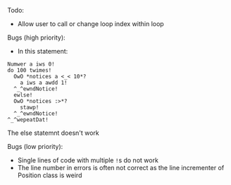 Todo:
* Allow user to call or change loop index within loop

Bugs (high priority):
* In this statement:
```
Numwer a iws 0!
do 100 twimes!
  OwO *notices a <_< 10*?
    a iws a awdd 1!
  ^_^ewndNotice!
  ewlse!
  OwO *notices :>*?
    stawp!
  ^_^ewndNotice!
^_^wepeatDat!
```
  The else statemnt doesn't work

Bugs (low priority):
* Single lines of code with multiple `!`s do not work
* The line number in errors is often not correct as the line incrementer of Position class is weird
